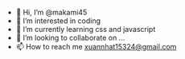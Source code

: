- 👋 Hi, I’m @makami45
- 👀 I’m interested in coding
- 🌱 I’m currently learning css and javascript
- 💞️ I’m looking to collaborate on ...
- 📫 How to reach me xuannhat15324@gmail.com

<!---
makami45/makami45 is a ✨ special ✨ repository because its `README.md` (this file) appears on your GitHub profile.
You can click the Preview link to take a look at your changes.
--->
